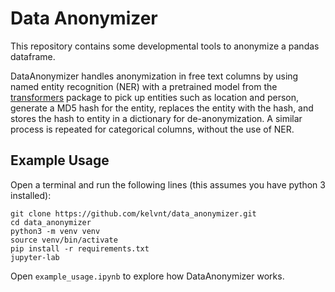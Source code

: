 # Data Anonymizer
This repository contains some developmental tools to anonymize a pandas dataframe.

DataAnonymizer handles anonymization in free text columns by using named entity recognition (NER) with a pretrained model from the [transformers](https://huggingface.co/transformers/) package to pick up entities such as location and person, generate a MD5 hash for the entity, replaces the entity with the hash, and stores the hash to entity in a dictionary for de-anonymization. A similar process is repeated for categorical columns, without the use of NER.

## Example Usage
Open a terminal and run the following lines (this assumes you have python 3 installed):

    git clone https://github.com/kelvnt/data_anonymizer.git
    cd data_anonymizer
    python3 -m venv venv
    source venv/bin/activate
    pip install -r requirements.txt
    jupyter-lab
    
Open `example_usage.ipynb` to explore how DataAnonymizer works.
